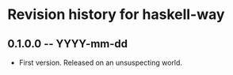 # Revision history for haskell-way

## 0.1.0.0 -- YYYY-mm-dd

* First version. Released on an unsuspecting world.
